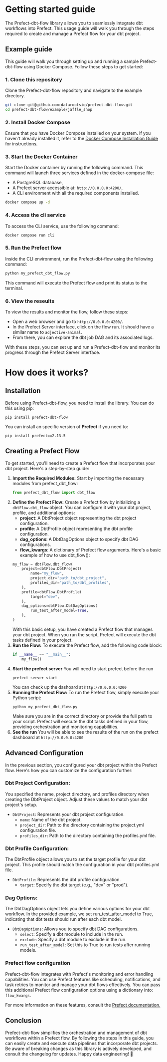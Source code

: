 # Getting started guide

The Prefect-dbt-flow library allows you to seamlessly integrate dbt workflows into Prefect. This usage guide will walk you through the steps required to create and manage a Prefect flow for your dbt project.

## Example guide
This guide will walk you through setting up and running a sample Prefect-dbt-flow using Docker Compose. Follow these steps to get started:

### 1. Clone this repository
Clone the Prefect-dbt-flow repository and navigate to the example directory.
```bash
git clone git@github.com:datarootsio/prefect-dbt-flow.git
cd prefect-dbt-flow/example/jaffle_shop
```

### 2. Install Docker Compose
Ensure that you have Docker Compose installed on your system. If you haven't already installed it, refer to the [Docker Compose Installation Guide](https://docs.docker.com/compose/install/) for instructions.

### 3. Start the Docker Container
Start the Docker container by running the following command. This command will launch three services defined in the docker-compose file:
- A PostgreSQL database,
- A Prefect server accessible at: `http://0.0.0.0:4200/`,
- A CLI environment with all the required components installed.
```bash
docker compose up -d
```

### 4. Access the cli service
To access the CLI service, use the following command:
```bash
docker compose run cli
```

### 5. Run the Prefect flow
Inside the CLI environment, run the Prefect-dbt-flow using the following command:
```bash
python my_prefect_dbt_flow.py
```
This command will execute the Prefect flow and print its status to the terminal.

### 6. View the reseults
To view the results and monitor the flow, follow these steps:

- Open a web browser and go to `http://0.0.0.0:4200/`.
- In the Prefect Server interface, click on the flow run. It should have a similar name to `adjective-animal`.
- From there, you can explore the dbt job DAG and its associated logs.

With these steps, you can set up and run a Prefect-dbt-flow and monitor its progress through the Prefect Server interface.

# How does it works?

## Installation
Before using Prefect-dbt-flow, you need to install the library. You can do this using pip:
```shell
pip install prefect-dbt-flow
```
You can install an specific version of **Prefect** if you need to:
```shell
pip install prefect==2.13.5
```

## Creating a Prefect Flow
To get started, you'll need to create a Prefect flow that incorporates your dbt project. Here's a step-by-step guide:
1. **Import the Required Modules:**
    Start by importing the necessary modules from prefect_dbt_flow:
    ```python
    from prefect_dbt_flow import dbt_flow
    ```
2. **Define the Prefect Flow:**
    Create a Prefect flow by initializing a `dbtFlow.dbt_flow` object. You can configure it with your dbt project, profile, and additional options:
    * **project**: A DbtProject object representing the dbt project configuration.
    * **profile**: A DbtProfile object representing the dbt profile configuration.
    * **dag_options**: A DbtDagOptions object to specify dbt DAG configurations.
    * **flow_kwargs**: A dictionary of Prefect flow arguments.
    Here's a basic example of how to use dbt_flow():
    ```python
    my_flow = dbtFlow.dbt_flow(
        project=dbtFlow.DbtProject(
            name="my_flow",
            project_dir="path_to/dbt_project",
            profiles_dir="path_to/dbt_profiles",
        ),
        profile=dbtFlow.DbtProfile(
            target="dev",
        ),
        dag_options=dbtFlow.DbtDagOptions(
            run_test_after_model=True,
        ),
    )
    ```
    With this basic setup, you have created a Prefect flow that manages your dbt project. When you run the script, Prefect will execute the dbt tasks defined in your project.
3. **Run the Flow:**
    To execute the Prefect flow, add the following code block:
    ```python
    if __name__ == "__main__":
        my_flow()
    ```
4. **Start the prefect server**
    You will need to start prefect before the run
    ```shell
    prefect server start
    ```
    You can check up the dashoard at `http://0.0.0.0:4200`
5. **Running the Prefect Flow:**
    To run the Prefect flow, simply execute your Python script:
    ```shell
    python my_prefect_dbt_flow.py
    ```
    Make sure you are in the correct directory or provide the full path to your script. Prefect will execute the dbt tasks defined in your flow, providing orchestration and monitoring capabilities.
6. **See the run**
    You will be able to see the results of the run on the prefect dashboard at `http://0.0.0.0:4200`

## Advanced Configuration
In the previous section, you configured your dbt project within the Prefect flow. Here's how you can customize the configuration further:

### Dbt Project Configuration:
You specified the name, project directory, and profiles directory when creating the DbtProject object. Adjust these values to match your dbt project's setup.
- `DbtProject`: Represents your dbt project configuration.
    - `name`: Name of the dbt project.
    - `project_dir`: Path to the directory containing the project.yml configuration file.
    - `profiles_dir`: Path to the directory containing the profiles.yml file.

### Dbt Profile Configuration:
The DbtProfile object allows you to set the target profile for your dbt project. This profile should match the configuration in your dbt profiles.yml file.
- `DbtProfile`: Represents the dbt profile configuration.
    - `target`: Specify the dbt target (e.g., "dev" or "prod").

### Dag Options:
The DbtDagOptions object lets you define various options for your dbt workflow. In the provided example, we set run_test_after_model to True, indicating that dbt tests should run after each dbt model.
- `DbtDagOptions`: Allows you to specify dbt DAG configurations.
    - `select`: Specify a dbt module to include in the run.
    - `exclude`: Specify a dbt module to exclude in the run.
    - `run_test_after_model`: Set this to True to run tests after running models.

### Prefect flow configuration
Prefect-dbt-flow integrates with Prefect's monitoring and error handling capabilities. You can use Prefect features like scheduling, notifications, and task retries to monitor and manage your dbt flows effectively. You can pass this additional Prefect flow configuration options using a dictionary into: `flow_kwargs`.

For more information on these features, consult the [Prefect documentation.](https://docs.prefect.io/2.10.12/api-ref/prefect/flows/#prefect.flows.flow)

## Conclusion
Prefect-dbt-flow simplifies the orchestration and management of dbt workflows within a Prefect flow. By following the steps in this guide, you can easily create and execute data pipelines that incorporate dbt projects. Be aware of breaking changes as this library is actively developed, and consult the changelog for updates. Happy data engineering! :rocket: